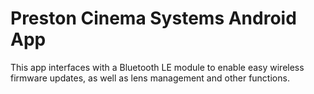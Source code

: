 Preston Cinema Systems Android App
================================
This app interfaces with a Bluetooth LE module to enable easy wireless firmware updates, as well as
lens management and other functions.